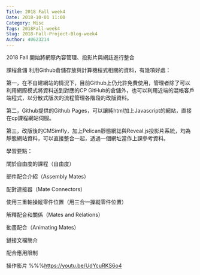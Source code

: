 ```yaml
---
Title: 2018 Fall week4
Date: 2018-10-01 11:00
Category: Misc
Tags: 2018Fall-week4
Slug: 2018-Fall-Project-Blog-week4
Author: 40623214
---
```


2018 Fall 開始將網際內容管理、投影片與網誌進行整合

<!-- PELICAN_END_SUMMARY -->

課程倉儲
利用Github倉儲存放與計算機程式相關的資料，有幾項好處：

第一，在不自建網站的情況下，目前Github上仍允許免費使用，管理者除了可以利用網際模式將資料送到對應的CP GitHub的倉儲外，也可以利用近端的混帳客戶端程式，以分散式版次的流程管理各階段的改版資料。

第二，Github提供的Github Pages，可以讓純html加上Javascript的網站，直接在cp課程網站伺服。

第三，改版後的CMSimfly，加上Pelican靜態網誌與Reveal.js投影片系統，均為靜態網站資料，可以直接整合一起，透過一個網址當作上課參考資料。

學習要點：

關於自由度的課程（自由度）

部件配合介紹（Assembly Mates）

配對連接器（Mate Connectors）

使用三重軸操縱零件位置（用三合一操縱零件位置）

解釋配合和關係（Mates and Relations）

動畫配合（Animating Mates）

鏈接文檔簡介

配合應用限制

操作影片
%%%https://youtu.be/UdYcuRKS6o4
